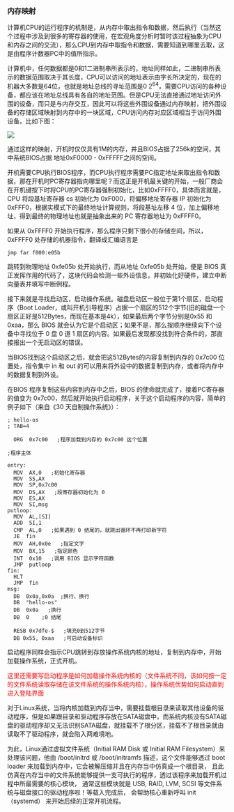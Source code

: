 ### 内存映射

计算机CPU的运行程序的机制是，从内存中取出指令和数据，然后执行（当然这个过程中涉及到很多的寄存器的使用，在宏观角度分析时暂时该过程抽象为CPU和内存之间的交流），那么CPU到内存中取指令和数据，需要知道到哪里去取，这是由程序计数器PC中的值所指示。

计算机中，任何数据都是0和1二进制串所表示的，地址同样如此，二进制串所表示的数据范围取决于其长度，CPU可以访问的地址表示由字长所决定的，现在的机器大多数是64位，也就是地址总线的寻址范围是$0~2^{64}$，需要CPU访问的各种设备，都应该在地址总线具有各自的地址范围。但是CPU无法直接通过地址访问外围的设备，而只是与内存交互，因此可以将这些外围设备通过内存映射，把外围设备的存储区域映射到内存中的一块区域，CPU访问内存对应区域相当于访问外围设备。比如下图：

![](picture/实模型下内存映射.jpg)

通过这样的映射，开机时仅仅具有1M的内存，并且BIOS占据了256k的空间，其中系统BIOS占据 地址0xF0000 - 0xFFFFF之间的空间。

开机需要CPU执行BIOS程序，而CPU执行程序需要PC指定地址来取出指令和数据，那在开机时PC寄存器指向哪里呢？而这正是开机最关键的开始，一般厂商会在开机键按下时将CPU的PC寄存器强制初始化，比如0xFFFF0，具体而言就是，CPU 将段基址寄存器 cs 初始化为 0xF000，将偏移地址寄存器 IP 初始化为 0xFFF0，根据实模式下的最终地址计算规则，将段基址左移 4 位，加上偏移地址，得到最终的物理地址也就是抽象出来的 PC 寄存器地址为 0xFFFF0。

如果从 0xFFFF0 开始执行程序，那么程序只剩下很小的存储空间，所以，0xFFFF0 处存储的机器指令，翻译成汇编语言是

`jmp far f000:e05b`

跳转到物理地址 0xfe05b 处开始执行，而从地址 0xfe05b 处开始，便是 BIOS 真正发挥作用的代码了，这块代码会检测一些外设信息，并初始化好硬件，建立中断向量表并填写中断例程。

接下来就是寻找启动区，启动操作系统。磁盘启动区一般位于第1个扇区，启动程序（Boot Loader，或叫开机引导程序）占据一个扇区的512个字节(旧的磁盘一个扇区正好是512Bytes，而现在基本是4k），如果最后两个字节分别是0x55 和 0xaa，那么 BIOS 就会认为它是个启动区；如果不是，那么按顺序继续向下个设备中寻找位于 0 盘 0 道 1 扇区的内容。如果最后发现都没找到符合条件的，那直接报出一个无启动区的错误。

当BIOS找到这个启动区之后，就会把这512Bytes的内容复制到内存的 0x7c00 位置处，指令集中 in 和 out 的可以用来将外设中的数据复制到内存，或者将内存中的数据复制到外设。

在BIOS 程序复制这些内容到内存中之后，BIOS 的使命就完成了，接着PC寄存器的值变为 0x7c00，然后就开始执行启动程序，关于这个启动程序的内容，简单的例子如下（来自《30 天自制操作系统》）：

```x86asm
; hello-os
; TAB=4

  ORG  0x7c00   ;程序加载到内存的 0x7c00 这个位置

;程序主体

entry:
  MOV  AX,0   ;初始化寄存器
  MOV  SS,AX
  MOV  SP,0x7c00
  MOV  DS,AX   ;段寄存器初始化为 0
  MOV  ES,AX
  MOV  SI,msg
putloop:
  MOV  AL,[SI]
  ADD  SI,1
  CMP  AL,0   ;如果遇到 0 结尾的，就跳出循环不再打印新字符
  JE  fin
  MOV  AH,0x0e   ;指定文字
  MOV  BX,15   ;指定颜色
  INT  0x10   ;调用 BIOS 显示字符函数
  JMP  putloop
fin:
  HLT
  JMP  fin
msg:
  DB  0x0a,0x0a  ;换行、换行
  DB  "hello-os"
  DB  0x0a   ;换行
  DB  0    ;0 结尾

  RESB 0x7dfe-$   ;填充0到512字节
  DB 0x55, 0xaa   ;可启动设备标识
```

启动程序同样会指示CPU跳转到存放操作系统内核的地址，复制到内存中，开始加载操作系统，正式开机。

<font color="red">这里还需要写启动程序是如何加载操作系统内核的（文件系统不同，该如何按一定的文件系统读取存储在该文件系统的操作系统内核），操作系统优势如何启动直到进入登陆界面</font>

对于Linux系统，当将内核加载到内存当中，需要挂载根目录来读取其他设备的驱动程序，但是如果跟目录和驱动程序存放在SATA磁盘中，而系统内核没有SATA磁盘的驱动程序却又无法识别SATA磁盘，就挂载不了根分区，挂载不了根目录就由读取不了驱动程序，就会陷入两难境地。

为此，Linux通过虚拟文件系统（Initial RAM Disk 或 Initial RAM Filesystem）来处理该问题，他由 /boot/initrd 或 /boot/initramfs 描述，这个文件能够透过 boot loader 来加载到内存中，它会被解压缩并且在内存当中仿真成一个根目录， 且此仿真在内存当中的文件系统能够提供一支可执行的程序，透过该程序来加载开机过程中所最需要的核心模块， 通常这些模块就是 USB, RAID, LVM, SCSI 等文件系统与磁盘接口的驱动程序啦！等载入完成后， 会帮助核心重新呼叫 init（systemd） 来开始后续的正常开机流程。
